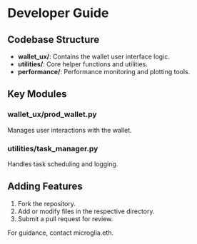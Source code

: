 # Developer Guide

## Codebase Structure
- **wallet_ux/**: Contains the wallet user interface logic.
- **utilities/**: Core helper functions and utilities.
- **performance/**: Performance monitoring and plotting tools.

## Key Modules
### wallet_ux/prod_wallet.py
Manages user interactions with the wallet.

### utilities/task_manager.py
Handles task scheduling and logging.

## Adding Features
1. Fork the repository.
2. Add or modify files in the respective directory.
3. Submit a pull request for review.

For guidance, contact microglia.eth.

